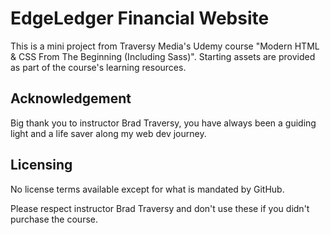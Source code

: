 # EdgeLedger Financial Website

This is a mini project from Traversy Media's Udemy course "Modern HTML & CSS From The Beginning (Including Sass)". Starting assets are provided as part of the course's learning resources.

## Acknowledgement

Big thank you to instructor Brad Traversy, you have always been a guiding light and a life saver along my web dev journey.

## Licensing

No license terms available except for what is mandated by GitHub.

Please respect instructor Brad Traversy and don't use these if you didn't purchase the course.
